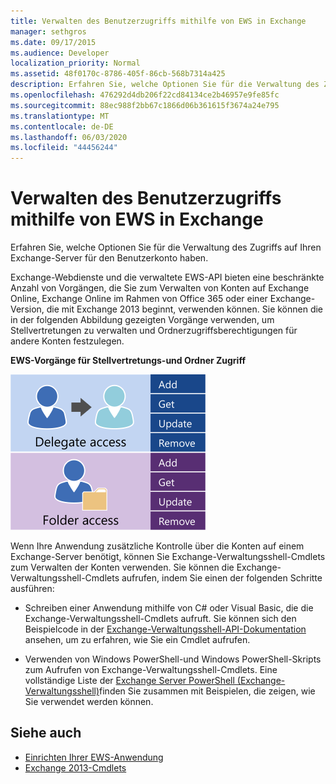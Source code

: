 ```yaml
---
title: Verwalten des Benutzerzugriffs mithilfe von EWS in Exchange
manager: sethgros
ms.date: 09/17/2015
ms.audience: Developer
localization_priority: Normal
ms.assetid: 48f0170c-8786-405f-86cb-568b7314a425
description: Erfahren Sie, welche Optionen Sie für die Verwaltung des Zugriffs auf Ihren Exchange-Server für den Benutzerkonto haben.
ms.openlocfilehash: 476292d4db206f22cd84134ce2b46957e9fe85fc
ms.sourcegitcommit: 88ec988f2bb67c1866d06b361615f3674a24e795
ms.translationtype: MT
ms.contentlocale: de-DE
ms.lasthandoff: 06/03/2020
ms.locfileid: "44456244"
---
```

# <a name="managing-user-access-by-using-ews-in-exchange"></a>Verwalten des Benutzerzugriffs mithilfe von EWS in Exchange

Erfahren Sie, welche Optionen Sie für die Verwaltung des Zugriffs auf Ihren Exchange-Server für den Benutzerkonto haben.
  
Exchange-Webdienste und die verwaltete EWS-API bieten eine beschränkte Anzahl von Vorgängen, die Sie zum Verwalten von Konten auf Exchange Online, Exchange Online im Rahmen von Office 365 oder einer Exchange-Version, die mit Exchange 2013 beginnt, verwenden können. Sie können die in der folgenden Abbildung gezeigten Vorgänge verwenden, um Stellvertretungen zu verwalten und Ordnerzugriffsberechtigungen für andere Konten festzulegen. 
  
**EWS-Vorgänge für Stellvertretungs-und Ordner Zugriff**

![EWS-Benutzerverwaltungsoptionen.](media/Exchange_ManagingUserAccess_1.png)
  
Wenn Ihre Anwendung zusätzliche Kontrolle über die Konten auf einem Exchange-Server benötigt, können Sie Exchange-Verwaltungsshell-Cmdlets zum Verwalten der Konten verwenden. Sie können die Exchange-Verwaltungsshell-Cmdlets aufrufen, indem Sie einen der folgenden Schritte ausführen:
  
- Schreiben einer Anwendung mithilfe von C# oder Visual Basic, die die Exchange-Verwaltungsshell-Cmdlets aufruft. Sie können sich den Beispielcode in der [Exchange-Verwaltungsshell-API-Dokumentation](../management/exchange-management-shell.md) ansehen, um zu erfahren, wie Sie ein Cmdlet aufrufen. 
    
- Verwenden von Windows PowerShell-und Windows PowerShell-Skripts zum Aufrufen von Exchange-Verwaltungsshell-Cmdlets. Eine vollständige Liste der [Exchange Server PowerShell (Exchange-Verwaltungsshell)](https://docs.microsoft.com/powershell/exchange/exchange-server/exchange-management-shell?view=exchange-ps)finden Sie zusammen mit Beispielen, die zeigen, wie Sie verwendet werden können. 
    
## <a name="see-also"></a>Siehe auch

- [Einrichten Ihrer EWS-Anwendung](setting-up-your-ews-application.md)   
- [Exchange 2013-Cmdlets](https://docs.microsoft.com/powershell/exchange/?view=exchange-ps)  
    

